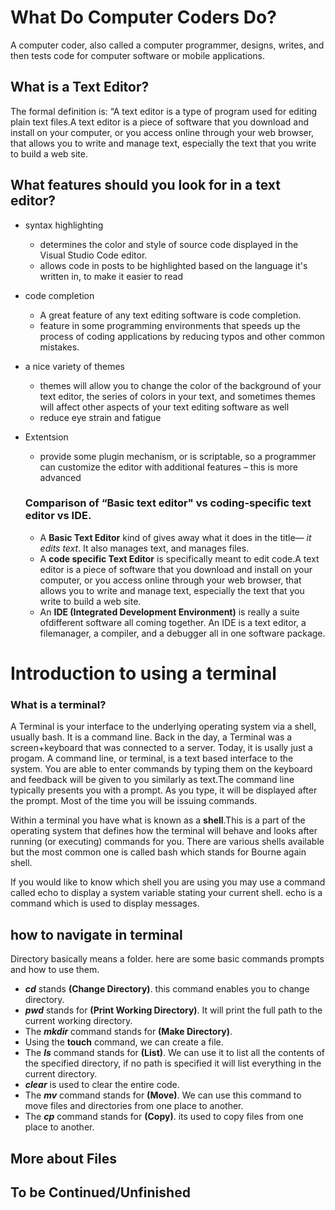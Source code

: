 # What Do Computer Coders Do?

A computer coder, also called a computer programmer, designs, writes, and then tests code for computer software or mobile applications.


## What is a Text Editor?

The formal definition is: “A text editor is a type of program used for editing plain text files.A text editor is a piece of software that you download and install on
your computer, or you access online through your web browser, that
allows you to write and manage text, especially the text that you write
to build a web site. 

## What features should you look for in a text editor?
* syntax highlighting
  * determines the color and style of source code displayed in the Visual Studio Code editor.
  * allows code in posts to be highlighted based on the language it's written in, to make it easier to read
* code completion
  * A great feature of any text editing software is code completion. 
  * feature in some programming environments that speeds up the process of coding applications by reducing typos and other common mistakes.
* a nice variety of themes
  *  themes will allow you to change the color of the background of your text editor, the series of colors in your text, and sometimes themes will affect other   aspects of your text editing
software as well
  * reduce eye strain and fatigue
* Extentsion
  * provide some plugin mechanism, or is scriptable, so a programmer can customize the editor with additional features – this is more advanced
  
  
  ### Comparison of “Basic text editor" vs coding-specific text editor vs IDE.
  
  - A **Basic Text Editor** kind of gives away what it does in the title— *it edits text*. It also manages text, and manages files.
  - A **code specific Text Editor** is specifically meant to edit code.A text editor is a piece of software that you download and install on
your computer, or you access online through your web browser, that
allows you to write and manage text, especially the text that you write
to build a web site. 
  - An **IDE (Integrated Development Environment)** is really a suite ofdifferent software all coming together. An IDE is a text editor, a filemanager, a compiler, and a debugger all in one software package.
 
 
 # Introduction to using a terminal
 
 ### What is a terminal?
 A Terminal is your interface to the underlying operating system via a shell, usually bash. It is a command line. Back in the day, a Terminal was a screen+keyboard that was connected to a server. Today, it is usally just a progam.
 A command line, or terminal, is a text based interface to the system. You are able to enter commands by typing them on the keyboard and feedback will be given to you similarly as text.The command line typically presents you with a prompt. As you type, it will be displayed after the prompt. Most of the time you will be issuing commands.
 
 Within a terminal you have what is known as a **shell**.This is a part of the operating system that defines how the terminal will behave and looks after running (or executing) commands for you. There are various shells available but the most common one is called bash which stands for Bourne again shell. 
 
 If you would like to know which shell you are using you may use a command called echo to display a system variable stating your current shell. echo is a command which is used to display messages.

## how to navigate in terminal
Directory basically means a folder.
here are some basic commands prompts and how to use them.
 * _**cd**_ stands **(Change Directory)**. this command enables you to change directory.
 * _**pwd**_ stands for **(Print Working Directory)**. It will print the full path to the current working directory.
 * The _**mkdir**_ command stands for **(Make Directory)**.
 * Using the **touch** command, we can create a file.
 * The _**ls**_ command stands for **(List)**. We can use it to list all the contents of the specified directory, if no path is specified it will list everything in the current directory.
 * _**clear**_ is used to clear the entire code. 
 * The _**mv**_ command stands for **(Move)**. We can use this command to move files and directories from one place to another.
 * The _**cp**_ command stands for **(Copy)**. its used to copy files from one place to another.

## More about Files


 
 ## To be Continued/Unfinished
